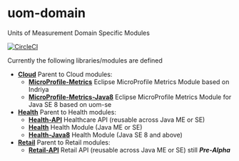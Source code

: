 # uom-domain

Units of Measurement Domain Specific Modules

[![CircleCI](https://circleci.com/gh/unitsofmeasurement/uom-domain.svg?style=svg)](https://circleci.com/gh/unitsofmeasurement/uom-domain)

Currently the following libraries/modules are defined

* [**Cloud**](cloud) Parent to Cloud modules:
  * [**MicroProfile-Metrics**](cloud/mp-metrics) Eclipse MicroProfile Metrics Module based on Indriya
  * [**MicroProfile-Metrics-Java8**](cloud/mp-metrics-java8) Eclipse MicroProfile Metrics Module for Java SE 8 based on uom-se
* [**Health**](health) Parent to Health modules:
  * [**Health-API**](health/health-api) Healthcare API (reusable across Java ME or SE)
  * [**Health**](health/health) Health Module (Java ME or SE)
  * [**Health-Java8**](health/health-java8) Health Module (Java SE 8 and above)
* [**Retail**](retail) Parent to Retail modules:
  * [**Retail-API**](retail/retail-api) Retail API (reusable across Java ME or SE) still ***Pre-Alpha***